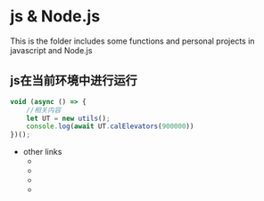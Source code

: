 # js & Node.js

This is the folder includes some functions and personal projects in javascript and Node.js

## js在当前环境中进行运行

```js
void (async () => {
    //相关内容
    let UT = new utils();
    console.log(await UT.calElevators(900000))
})();
```

- other links
  - [eggPluginDemo]: (https://github.com/oneWalker/egg-pluginDemo)
  - [egg-cos(published one)]: (https://github.com/oneWalker/egg-cos)
  - [BDMS(in class100.com,based on Sequelzie,eggjs,private)]: (https://github.com/oneWalker/BDMS_Back)
  - [TicketSystem(based on Expressjs)]: (https://github.com/oneWalker/TicketSystem)
